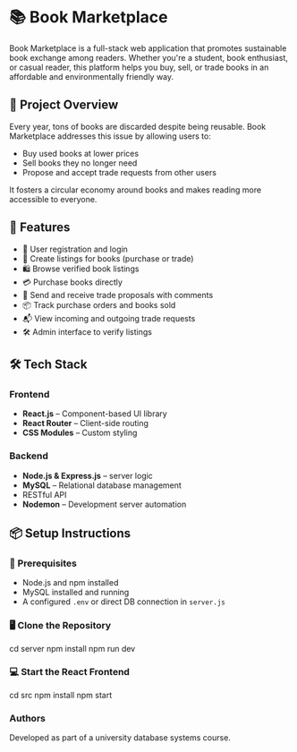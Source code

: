 
# 📚 Book Marketplace

Book Marketplace is a full-stack web application that promotes sustainable book exchange among readers. Whether you're a student, book enthusiast, or casual reader, this platform helps you buy, sell, or trade books in an affordable and environmentally friendly way.

## 🚀 Project Overview

Every year, tons of books are discarded despite being reusable. Book Marketplace addresses this issue by allowing users to:
- Buy used books at lower prices
- Sell books they no longer need
- Propose and accept trade requests from other users

It fosters a circular economy around books and makes reading more accessible to everyone.

## 🌟 Features

- 🧾 User registration and login
- 📖 Create listings for books (purchase or trade)
- 🛍️ Browse verified book listings
- 💳 Purchase books directly
- 🔁 Send and receive trade proposals with comments
- 📦 Track purchase orders and books sold
- 📬 View incoming and outgoing trade requests
- 🛠️ Admin interface to verify listings

## 🛠️ Tech Stack

### Frontend
- **React.js** – Component-based UI library
- **React Router** – Client-side routing
- **CSS Modules** – Custom styling

### Backend
- **Node.js & Express.js** – server logic
- **MySQL** – Relational database management
- RESTful API
- **Nodemon** – Development server automation

## 📦 Setup Instructions

### 🔧 Prerequisites
- Node.js and npm installed
- MySQL installed and running
- A configured `.env` or direct DB connection in `server.js`

### 🖥️ Clone the Repository
cd server
npm install
npm run dev

### 💻 Start the React Frontend
cd src
npm install
npm start



### Authors
Developed as part of a university database systems course.
